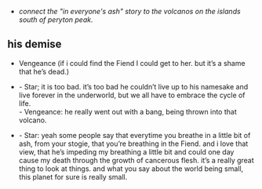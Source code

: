 - *connect the "in everyone's ash" story to the volcanos on the islands south of peryton peak.*

<!-- -->

<!-- -->

## his demise

- Vengeance (if i could find the Fiend I could get to her. but it’s a shame that he’s dead.)

- <div>- Star; it is too bad. it’s too bad he couldn’t live up to his namesake and live forever in the underworld, but we all have to embrace the cycle of life.</div>

    <div>- Vengeance: he really went out with a bang, being thrown into that volcano.&nbsp;</div>

- \- Star: yeah some people say that everytime you breathe in a little bit of ash, from your stogie, that you’re breathing in the Fiend. and i love that view, that he’s impeding my breathing a little bit and could one day cause my death through the growth of cancerous flesh. it’s a really great thing to look at things. and what you say about the world being small, this planet for sure is really small.


<!-- -->

<!-- -->

